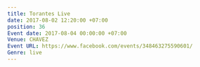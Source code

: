 ```yaml
---
title: Torantes Live
date: 2017-08-02 12:20:00 +07:00
position: 36
Event date: 2017-08-04 00:00:00 +07:00
Venue: CHAVEZ
Event URL: https://www.facebook.com/events/348463275590601/
Genre: live
---
```


